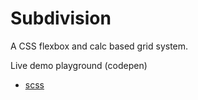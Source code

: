 # Subdivision

A CSS flexbox and calc based grid system.

Live demo playground (codepen)

- [scss](https://codepen.io/anon/pen/QmLqdR)
